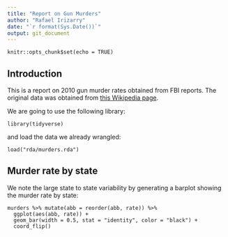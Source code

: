 ```yaml
---
title: "Report on Gun Murders"
author: "Rafael Irizarry"
date: "`r format(Sys.Date())`"
output: git_document
---
```


```{r setup, include=FALSE}
knitr::opts_chunk$set(echo = TRUE)
```

## Introduction

This is a report on 2010 gun murder rates obtained from FBI reports. The original data was obtained from [this Wikipedia page](https://en.wikipedia.org/wiki/Murder_in_the_United_States_by_state).

We are going to use the following library:

```{r loading-libs, message=FALSE}
library(tidyverse)
```
  
and load the data we already wrangled:

```{r}
load("rda/murders.rda")
```

## Murder rate by state 

We note the large state to state variability by generating a barplot showing the murder rate by state:

```{r murder-rate-by-state, echo=FALSE}
murders %>% mutate(abb = reorder(abb, rate)) %>%
  ggplot(aes(abb, rate)) +
  geom_bar(width = 0.5, stat = "identity", color = "black") +
  coord_flip()
```

